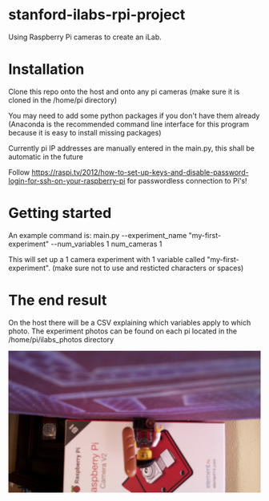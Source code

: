 # stanford-ilabs-rpi-project
Using Raspberry Pi cameras to create an iLab.

# Installation
Clone this repo onto the host and onto any pi cameras (make sure it is cloned in the /home/pi directory)

You may need to add some python packages if you don't have them already (Anaconda is the recommended command line interface for this program because it is easy to install missing packages) 

Currently pi IP addresses are manually entered in the main.py, this shall be automatic in the future

Follow https://raspi.tv/2012/how-to-set-up-keys-and-disable-password-login-for-ssh-on-your-raspberry-pi for passwordless connection to Pi's!

# Getting started
An example command is: main.py --experiment_name "my-first-experiment" --num_variables 1 num_cameras 1

This will set up a 1 camera experiment with 1 variable called "my-first-experiment". (make sure not to use and resticted characters or spaces)

# The end result
On the host there will be a CSV explaining which variables apply to which photo. The experiment photos can be found on each pi located in the /home/pi/ilabs_photos directory

![legoman_photo](/ilabs_photos/legoman/photo1_cam1.jpg)
